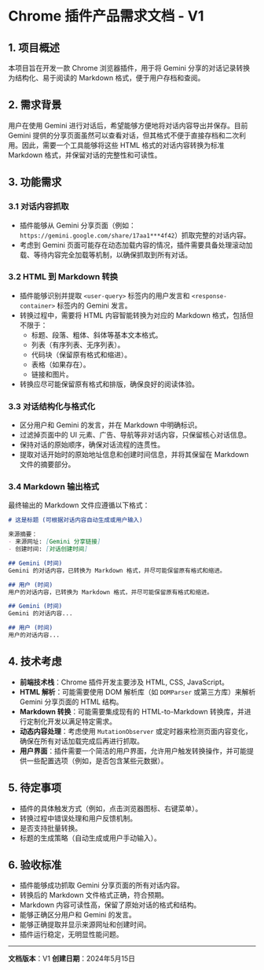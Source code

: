 # Chrome 插件产品需求文档 - V1

## 1. 项目概述

本项目旨在开发一款 Chrome 浏览器插件，用于将 Gemini 分享的对话记录转换为结构化、易于阅读的 Markdown 格式，便于用户存档和查阅。

## 2. 需求背景

用户在使用 Gemini 进行对话后，希望能够方便地将对话内容导出并保存。目前 Gemini 提供的分享页面虽然可以查看对话，但其格式不便于直接存档和二次利用。因此，需要一个工具能够将这些 HTML 格式的对话内容转换为标准 Markdown 格式，并保留对话的完整性和可读性。

## 3. 功能需求

### 3.1 对话内容抓取

- 插件能够从 Gemini 分享页面（例如：`https://gemini.google.com/share/17aa1***4f42`）抓取完整的对话内容。
- 考虑到 Gemini 页面可能存在动态加载内容的情况，插件需要具备处理滚动加载、等待内容完全加载等机制，以确保抓取到所有对话。

### 3.2 HTML 到 Markdown 转换

- 插件能够识别并提取 `<user-query>` 标签内的用户发言和 `<response-container>` 标签内的 Gemini 发言。
- 转换过程中，需要将 HTML 内容智能转换为对应的 Markdown 格式，包括但不限于：
    - 标题、段落、粗体、斜体等基本文本格式。
    - 列表（有序列表、无序列表）。
    - 代码块（保留原有格式和缩进）。
    - 表格（如果存在）。
    - 链接和图片。
- 转换应尽可能保留原有格式和排版，确保良好的阅读体验。

### 3.3 对话结构化与格式化

- 区分用户和 Gemini 的发言，并在 Markdown 中明确标识。
- 过滤掉页面中的 UI 元素、广告、导航等非对话内容，只保留核心对话信息。
- 保持对话的原始顺序，确保对话流程的连贯性。
- 提取对话开始时的原始地址信息和创建时间信息，并将其保留在 Markdown 文件的摘要部分。

### 3.4 Markdown 输出格式

最终输出的 Markdown 文件应遵循以下格式：

```markdown
# 这是标题 (可根据对话内容自动生成或用户输入)

来源摘要：
- 来源网址: [Gemini 分享链接]
- 创建时间: [对话创建时间]

## Gemini (时间)
Gemini 的对话内容，已转换为 Markdown 格式，并尽可能保留原有格式和缩进。

## 用户 (时间)
用户的对话内容，已转换为 Markdown 格式，并尽可能保留原有格式和缩进。

## Gemini (时间)
Gemini 的对话内容...

## 用户 (时间)
用户的对话内容...
```

## 4. 技术考虑

- **前端技术栈**：Chrome 插件开发主要涉及 HTML, CSS, JavaScript。
- **HTML 解析**：可能需要使用 DOM 解析库（如 `DOMParser` 或第三方库）来解析 Gemini 分享页面的 HTML 结构。
- **Markdown 转换**：可能需要集成现有的 HTML-to-Markdown 转换库，并进行定制化开发以满足特定需求。
- **动态内容处理**：考虑使用 `MutationObserver` 或定时器来检测页面内容变化，确保在所有对话加载完成后再进行抓取。
- **用户界面**：插件需要一个简洁的用户界面，允许用户触发转换操作，并可能提供一些配置选项（例如，是否包含某些元数据）。

## 5. 待定事项

- 插件的具体触发方式（例如，点击浏览器图标、右键菜单）。
- 转换过程中错误处理和用户反馈机制。
- 是否支持批量转换。
- 标题的生成策略（自动生成或用户手动输入）。

## 6. 验收标准

- 插件能够成功抓取 Gemini 分享页面的所有对话内容。
- 转换后的 Markdown 文件格式正确，符合预期。
- Markdown 内容可读性高，保留了原始对话的格式和结构。
- 能够正确区分用户和 Gemini 的发言。
- 能够正确提取并显示来源网址和创建时间。
- 插件运行稳定，无明显性能问题。

---

**文档版本**：V1
**创建日期**：2024年5月15日